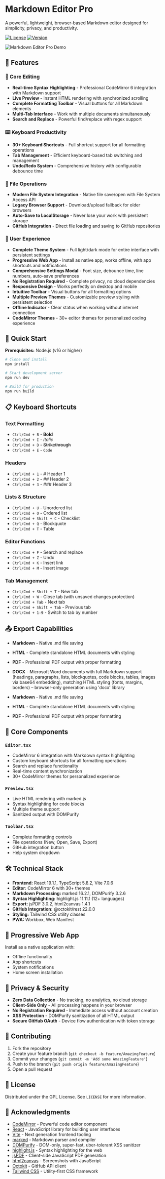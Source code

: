 # Markdown Editor Pro

A powerful, lightweight, browser-based Markdown editor designed for simplicity, privacy, and productivity.

[![License](https://img.shields.io/github/license/Etschmia/mark)](https://github.com/Etschmia/mark/blob/main/LICENSE)
[![Version](https://img.shields.io/github/package-json/v/Etschmia/mark)](https://github.com/Etschmia/mark)

![Markdown Editor Pro Demo](./markdown.gif)

## 🌟 Features

### 📝 **Core Editing**
- **Real-time Syntax Highlighting** - Professional CodeMirror 6 integration with Markdown support
- **Live Preview** - Instant HTML rendering with synchronized scrolling
- **Complete Formatting Toolbar** - Visual buttons for all Markdown elements
- **Multi-Tab Interface** - Work with multiple documents simultaneously
- **Search and Replace** - Powerful find/replace with regex support

### ⌨️ **Keyboard Productivity**
- **30+ Keyboard Shortcuts** - Full shortcut support for all formatting operations
- **Tab Management** - Efficient keyboard-based tab switching and management
- **Undo/Redo System** - Comprehensive history with configurable debounce time

### 📁 **File Operations**
- **Modern File System Integration** - Native file save/open with File System Access API
- **Legacy Browser Support** - Download/upload fallback for older browsers
- **Auto-Save to LocalStorage** - Never lose your work with persistent storage
- **GitHub Integration** - Direct file loading and saving to GitHub repositories

### 🎨 **User Experience**
- **Complete Theme System** - Full light/dark mode for entire interface with persistent settings
- **Progressive Web App** - Install as native app, works offline, with app shortcuts and notifications
- **Comprehensive Settings Modal** - Font size, debounce time, line numbers, auto-save preferences
- **No Registration Required** - Complete privacy, no cloud dependencies
- **Responsive Design** - Works perfectly on desktop and mobile
- **Intuitive Toolbar** - Visual buttons for all formatting options
- **Multiple Preview Themes** - Customizable preview styling with persistent selection
- **Offline Indicator** - Clear status when working without internet connection
- **CodeMirror Themes** - 30+ editor themes for personalized coding experience

## 🚀 Quick Start

**Prerequisites:** Node.js (v16 or higher)

```bash
# Clone and install
npm install

# Start development server
npm run dev

# Build for production
npm run build
```

## 📋 Keyboard Shortcuts

### Text Formatting
- `Ctrl/Cmd + B` - **Bold**
- `Ctrl/Cmd + I` - *Italic*
- `Ctrl/Cmd + D` - ~~Strikethrough~~
- `Ctrl/Cmd + E` - `Code`

### Headers
- `Ctrl/Cmd + 1` - # Header 1
- `Ctrl/Cmd + 2` - ## Header 2
- `Ctrl/Cmd + 3` - ### Header 3

### Lists & Structure
- `Ctrl/Cmd + U` - Unordered list
- `Ctrl/Cmd + O` - Ordered list
- `Ctrl/Cmd + Shift + C` - Checklist
- `Ctrl/Cmd + Q` - Blockquote
- `Ctrl/Cmd + T` - Table

### Editor Functions
- `Ctrl/Cmd + F` - Search and replace
- `Ctrl/Cmd + Z` - Undo
- `Ctrl/Cmd + K` - Insert link
- `Ctrl/Cmd + M` - Insert image

### Tab Management
- `Ctrl/Cmd + Shift + T` - New tab
- `Ctrl/Cmd + W` - Close tab (with unsaved changes protection)
- `Ctrl/Cmd + Tab` - Next tab
- `Ctrl/Cmd + Shift + Tab` - Previous tab
- `Ctrl/Cmd + 1-9` - Switch to tab by number

## 📤 Export Capabilities
- **Markdown** - Native .md file saving
- **HTML** - Complete standalone HTML documents with styling
- **PDF** - Professional PDF output with proper formatting
- **DOCX** - Microsoft Word documents with full Markdown support (headings, paragraphs, lists, blockquotes, code blocks, tables, images via base64 embedding), matching HTML styling (fonts, margins, borders) – browser-only generation using 'docx' library

- **Markdown** - Native .md file saving
- **HTML** - Complete standalone HTML documents with styling
- **PDF** - Professional PDF output with proper formatting

## 🎯 Core Components

### `Editor.tsx`
- CodeMirror 6 integration with Markdown syntax highlighting
- Custom keyboard shortcuts for all formatting operations
- Search and replace functionality
- Real-time content synchronization
- 30+ CodeMirror themes for personalized experience

### `Preview.tsx`
- Live HTML rendering with marked.js
- Syntax highlighting for code blocks
- Multiple theme support
- Sanitized output with DOMPurify

### `Toolbar.tsx`
- Complete formatting controls
- File operations (New, Open, Save, Export)
- GitHub integration button
- Help system dropdown

## 🛠️ Technical Stack

- **Frontend:** React 19.1.1, TypeScript 5.8.2, Vite 7.0.6
- **Editor:** CodeMirror 6 with 30+ themes
- **Markdown Processing:** marked 16.2.1, DOMPurify 3.2.6
- **Syntax Highlighting:** highlight.js 11.11.1 (12+ languages)
- **Export:** jsPDF 3.0.2, html2canvas 1.4.1
- **GitHub Integration:** @octokit/rest 22.0.0
- **Styling:** Tailwind CSS utility classes
- **PWA:** Workbox, Web Manifest

## 📱 Progressive Web App

Install as a native application with:
- Offline functionality
- App shortcuts
- System notifications
- Home screen installation

## 🔐 Privacy & Security

- **Zero Data Collection** - No tracking, no analytics, no cloud storage
- **Client-Side Only** - All processing happens in your browser
- **No Registration Required** - Immediate access without account creation
- **XSS Protection** - DOMPurify sanitization of all HTML output
- **Secure GitHub OAuth** - Device flow authentication with token storage

## 🤝 Contributing

1. Fork the repository
2. Create your feature branch (`git checkout -b feature/AmazingFeature`)
3. Commit your changes (`git commit -m 'Add some AmazingFeature'`)
4. Push to the branch (`git push origin feature/AmazingFeature`)
5. Open a pull request

## 📄 License

Distributed under the GPL License. See `LICENSE` for more information.

## 🙏 Acknowledgments

- [CodeMirror](https://codemirror.net/) - Powerful code editor component
- [React](https://reactjs.org/) - JavaScript library for building user interfaces
- [Vite](https://vitejs.dev/) - Next generation frontend tooling
- [marked](https://marked.js.org/) - Markdown parser and compiler
- [DOMPurify](https://github.com/cure53/DOMPurify) - DOM-only, super-fast, uber-tolerant XSS sanitizer
- [highlight.js](https://highlightjs.org/) - Syntax highlighting for the web
- [jsPDF](https://github.com/parallax/jsPDF) - Client-side JavaScript PDF generation
- [html2canvas](https://html2canvas.hertzen.com/) - Screenshots with JavaScript
- [Octokit](https://github.com/octokit/octokit.js) - GitHub API client
- [Tailwind CSS](https://tailwindcss.com/) - Utility-first CSS framework